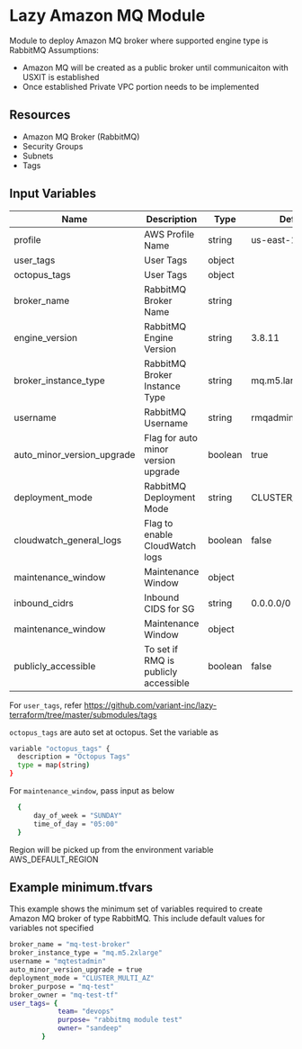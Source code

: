 # Lazy Amazon MQ Module

Module to deploy Amazon MQ broker where supported engine type is RabbitMQ
Assumptions:
- Amazon MQ will be created as a public broker until communicaiton with USXIT is established
- Once established Private VPC portion needs to be implemented

## Resources

- Amazon MQ Broker (RabbitMQ)
- Security Groups
- Subnets
- Tags

## Input Variables

| Name                      | Description                         | Type   | Default   | Example          |
| -----------               | ----------------------------------- | ------ | --------- | ---------------- |
| profile                   | AWS Profile Name                    | string | us-east-1 | us-west-2        |
| user_tags                 | User Tags                           | object |           | `see below`    |
| octopus_tags              | User Tags                           | object |           | `see below`    |
| broker_name               | RabbitMQ Broker Name                | string |           | my-rabbitmq      |
| engine_version            | RabbitMQ Engine Version             | string | 3.8.11    | Supported versions can be found at <https://amzn.to/3pjVBt5> |
| broker_instance_type      | RabbitMQ Broker Instance Type       | string | mq.m5.large| Supported instance types are <https://amzn.to/2RkkiZT> |
| username                  | RabbitMQ Username                   | string | rmqadmin   | rmqadmin |
| auto_minor_version_upgrade| Flag for auto minor version upgrade | boolean | true   | true / false |
| deployment_mode           | RabbitMQ Deployment Mode            | string | CLUSTER_MULTI_AZ   | one of: "SINGLE_INSTANCE", "CLUSTER_MULTI_AZ", "ACTIVE_STANDBY_MULTI_AZ" |
| cloudwatch_general_logs   | Flag to enable CloudWatch logs      | boolean | false   | true / false                                                                                                           |
| maintenance_window        | Maintenance Window                  | object |           | `see below`    |
| inbound_cidrs             | Inbound CIDS for SG                 | string | 0.0.0.0/0          |     |
| maintenance_window        | Maintenance Window                  | object |           | `see below`    |
| publicly_accessible       | To set if RMQ is publicly accessible| boolean | false          | true / false    |

For `user_tags`, refer <https://github.com/variant-inc/lazy-terraform/tree/master/submodules/tags>

`octopus_tags` are auto set at octopus. Set the variable as

```bash
variable "octopus_tags" {
  description = "Octopus Tags"
  type = map(string)
}
```
For `maintenance_window`, pass input as below

```bash
  {
      day_of_week = "SUNDAY"
      time_of_day = "05:00"
  }
```
Region will be picked up from the environment variable AWS_DEFAULT_REGION 

## Example minimum.tfvars
This example shows the minimum set of variables required to create Amazon MQ broker of type RabbitMQ. This include default values for variables not specified

```bash
broker_name = "mq-test-broker"
broker_instance_type = "mq.m5.2xlarge"
username = "mqtestadmin"
auto_minor_version_upgrade = true
deployment_mode = "CLUSTER_MULTI_AZ"
broker_purpose = "mq-test"
broker_owner = "mq-test-tf"
user_tags= {
            team= "devops"
            purpose= "rabbitmq module test"
            owner= "sandeep"
        }
```
